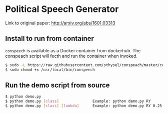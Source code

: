 # Political Speech Generator

Link to original paper: http://arxiv.org/abs/1601.03313


## Install to run from container
```conspeech``` is available as a Docker container from dockerhub.
The conspeach script will fecth and run the container when invoked.

``` sh
$ sudo -L https://raw.githubusercontent.com/sthysel/conspeach/master/conspeech > /usr/local/bin/conspeech
$ sudo chmod +x /usr/local/bin/conspeech
```


## Run the demo script from source
``` sh
$ python demo.py
$ python demo.py [class]               Example: python demo.py RY
$ python demo.py [class] [lambda]      Example: python demo.py RY 0.25
```
